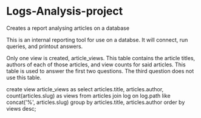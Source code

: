 # Logs-Analysis-project
Creates a report analysing articles on a database

This is an internal reporting tool for use on a databse.  It will connect, run queries, and printout answers.

Only one view is created, article_views.  This table contains the article titles, authors of each of those articles, and view counts for said articles.  This table is used to answer the first two questions.  The third question does not use this table.

create view article_views as select articles.title, articles.author, count(articles.slug) as views 
    from articles join log on log.path like concat('%', articles.slug) 
    group by articles.title, articles.author 
    order by views desc;

